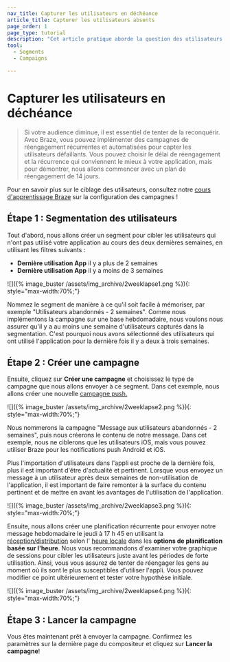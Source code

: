 ```yaml
---
nav_title: Capturer les utilisateurs en déchéance
article_title: Capturer les utilisateurs absents
page_order: 1
page_type: tutorial
description: "Cet article pratique aborde la question des utilisateurs perdus et la manière d'utiliser efficacement les campagnes de Braze pour réengager ces utilisateurs."
tool:
  - Segments
  - Campaigns

---
```


# Capturer les utilisateurs en déchéance

> Si votre audience diminue, il est essentiel de tenter de la reconquérir. Avec Braze, vous pouvez implémenter des campagnes de réengagement récurrentes et automatisées pour capter les utilisateurs défaillants. Vous pouvez choisir le délai de réengagement et la récurrence qui conviennent le mieux à votre application, mais pour démontrer, nous allons commencer avec un plan de réengagement de 14 jours.

Pour en savoir plus sur le ciblage des utilisateurs, consultez notre [cours d'apprentissage Braze](https://learning.braze.com/campaign-setup-delivery-targeting-conversions) sur la configuration des campagnes !

## Étape 1 : Segmentation des utilisateurs

Tout d'abord, nous allons créer un segment pour cibler les utilisateurs qui n'ont pas utilisé votre application au cours des deux dernières semaines, en utilisant les filtres suivants :

- **Dernière utilisation App** il y a plus de 2 semaines
- **Dernière utilisation App** il y a moins de 3 semaines

\![]({% image_buster /assets/img_archive/2weeklapse1.png %}){: style="max-width:70%;"}

Nommez le segment de manière à ce qu'il soit facile à mémoriser, par exemple "Utilisateurs abandonnés - 2 semaines". Comme nous implémentons la campagne sur une base hebdomadaire, nous voulons nous assurer qu'il y a au moins une semaine d'utilisateurs capturés dans la segmentation. C'est pourquoi nous avons sélectionné des utilisateurs qui ont utilisé l'application pour la dernière fois il y a deux à trois semaines.

## Étape 2 : Créer une campagne

Ensuite, cliquez sur **Créer une campagne** et choisissez le type de campagne que nous allons envoyer à ce segment. Dans cet exemple, nous allons créer une nouvelle [campagne push.]({{site.baseurl}}/user_guide/message_building_by_channel/push/creating_a_push_message)

\![]({% image_buster /assets/img_archive/2weeklapse2.png %}){: style="max-width:70%;"}

Nous nommerons la campagne "Message aux utilisateurs abandonnés - 2 semaines", puis nous créerons le contenu de notre message. Dans cet exemple, nous ne ciblerons que les utilisateurs iOS, mais vous pouvez utiliser Braze pour les notifications push Android et iOS. 

Plus l'importation d'utilisateurs dans l'appli est proche de la dernière fois, plus il est important d'être d'actualité et pertinent. Lorsque vous envoyez un message à un utilisateur après deux semaines de non-utilisation de l'application, il est important de faire remonter à la surface du contenu pertinent et de mettre en avant les avantages de l'utilisation de l'application.

\![]({% image_buster /assets/img_archive/2weeklapse3.png %}){: style="max-width:70%;"}

Ensuite, nous allons créer une planification récurrente pour envoyer notre message hebdomadaire le jeudi à 17 h 45 en utilisant la [réception/distribution]({{site.baseurl}}/help/faqs/#what-does-local-time-zone-delivery-offer) selon l' [heure locale]({{site.baseurl}}/help/faqs/#what-does-local-time-zone-delivery-offer) dans les **options de planification basée sur l'heure**. Nous vous recommandons d'examiner votre graphique de sessions pour cibler les utilisateurs juste avant les périodes de forte utilisation. Ainsi, vous vous assurez de tenter de réengager les gens au moment où ils sont le plus susceptibles d'utiliser l'appli. Vous pouvez modifier ce point ultérieurement et tester votre hypothèse initiale.

\![]({% image_buster /assets/img_archive/2weeklapse4.png %}){: style="max-width:70%;"}

## Étape 3 : Lancer la campagne

Vous êtes maintenant prêt à envoyer la campagne. Confirmez les paramètres sur la dernière page du compositeur et cliquez sur **Lancer la campagne**!

